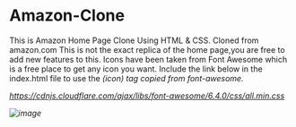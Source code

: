 # Amazon-Clone
This is Amazon Home Page Clone Using HTML & CSS.
Cloned from amazon.com
This is not the exact replica of the home page,you are free to add new features to this.
Icons have been taken from Font Awesome which is a free place to get any icon you want.
Include the link below in the index.html file to use the <i>(icon) tag copied from font-awesome.

https://cdnjs.cloudflare.com/ajax/libs/font-awesome/6.4.0/css/all.min.css

![image](https://github.com/kanchanrai7/Amazon-Clone/assets/114416916/9e90806d-e3f9-4997-b922-f8e0e5b629ff)

